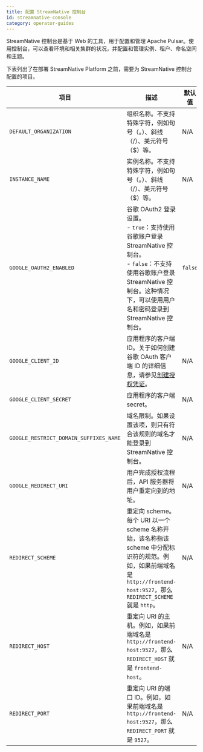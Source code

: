 ```yaml
---
title: 配置 StreamNative 控制台
id: streamnative-console
category: operator-guides
---
```


StreamNative 控制台是基于 Web 的工具，用于配置和管理 Apache Pulsar。使用控制台，可以查看环境和相关集群的状况，并配置和管理实例、租户、命名空间和主题。

下表列出了在部署 StreamNative Platform 之前，需要为 StreamNative 控制台配置的项目。

| 项目 | 描述 | 默认值  |
| --- | --- | --- |
| `DEFAULT_ORGANIZATION` | 组织名称。不支持特殊字符，例如句号（。）、斜线（/）、美元符号（$）等。 | N/A |
| `INSTANCE_NAME` | 实例名称。不支持特殊字符，例如句号（。）、斜线（/）、美元符号（$）等。 | N/A |
| `GOOGLE_OAUTH2_ENABLED` | 谷歌 OAuth2 登录设置。 <br> - `true`：支持使用谷歌账户登录 StreamNative 控制台。<br>- `false`：不支持使用谷歌账户登录 StreamNative 控制台。这种情况下，可以使用用户名和密码登录到 StreamNative 控制台。 | `false` |
| `GOOGLE_CLIENT_ID` | 应用程序的客户端 ID。关于如何创建谷歌 OAuth 客户端 ID 的详细信息，请参见[创建授权凭证](https://developers.google.com/identity/protocols/oauth2/web-server#creatingcred)。 | N/A |
| `GOOGLE_CLIENT_SECRET` | 应用程序的客户端 secret。                                     | N/A |
| `GOOGLE_RESTRICT_DOMAIN_SUFFIXES_NAME` | 域名限制。如果设置该项，则只有符合该规则的域名才能登录到 StreamNative 控制台。 | N/A |
| `GOOGLE_REDIRECT_URI` | 用户完成授权流程后，API 服务器将用户重定向到的地址。         | N/A |
| `REDIRECT_SCHEME` | 重定向 scheme。每个 URI 以一个 scheme 名称开始，该名称指该 scheme 中分配标识符的规范。例如，如果前端域名是 `http://frontend-host:9527`，那么 `REDIRECT_SCHEME` 就是 `http`。 | N/A |
| `REDIRECT_HOST` | 重定向 URI 的主机。例如，如果前端域名是 `http://frontend-host:9527`，那么 `REDIRECT_HOST` 就是 `frontend-host`。 | N/A |
| `REDIRECT_PORT` | 重定向 URI 的端口 ID。例如，如果前端域名是 `http://frontend-host:9527`，那么 `REDIRECT_PORT` 就是 `9527`。 | N/A |
